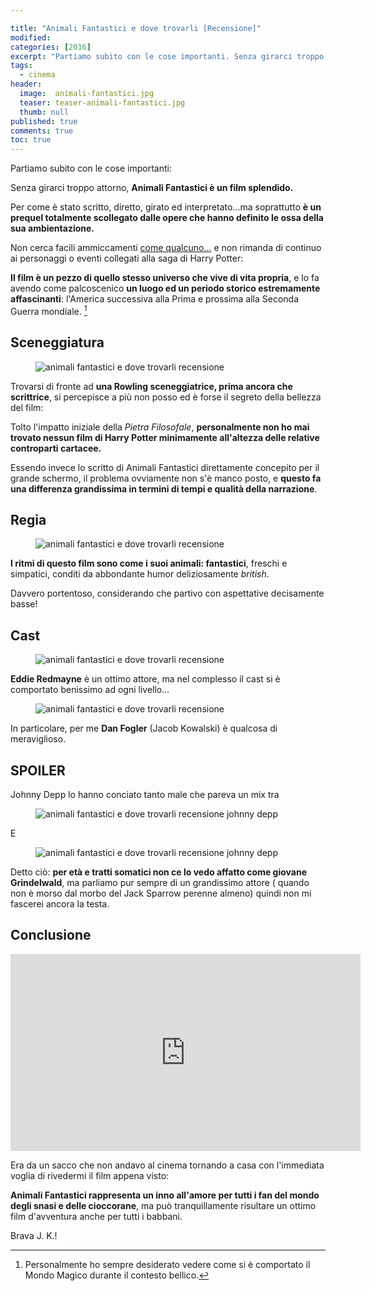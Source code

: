 ```yaml
---

title: "Animali Fantastici e dove trovarli [Recensione]"
modified:
categories: [2016]
excerpt: "Partiamo subito con le cose importanti. Senza girarci troppo attorno, Animali Fantastici è un film splendido...."
tags: 
  - cinema
header:  
  image:  animali-fantastici.jpg
  teaser: teaser-animali-fantastici.jpg
  thumb: null
published: true
comments: true
toc: true
---
```


Partiamo subito con le cose importanti:

Senza girarci troppo attorno, **Animali Fantastici è un film splendido.**

Per come è stato scritto, diretto, girato ed interpretato...ma soprattutto **è un prequel totalmente scollegato dalle opere che hanno definito le ossa  della sua ambientazione.**

Non cerca facili ammiccamenti [come qualcuno...](http://xabacadabra.com/2015/star-wars-7-recensione-il-risveglio-della-forza/) e non rimanda di continuo ai personaggi o eventi collegati alla saga di Harry Potter: 

**Il film è un pezzo di quello stesso universo che vive di vita propria**, e lo fa avendo come palcoscenico **un luogo ed un periodo storico estremamente affascinanti**: l'America successiva alla Prima e prossima alla Seconda Guerra mondiale. [^guerra]

[^guerra]: Personalmente ho sempre desiderato vedere come si è comportato il Mondo Magico durante il contesto bellico.

## Sceneggiatura

<figure>
<img src='http://www.warnerbros.it/sites/default/files/styles/media_gallery/public/videos/FB-01108A.jpg?itok=mOq8HIRk' alt='animali fantastici e dove trovarli recensione'>
</figure>

Trovarsi di fronte ad **una Rowling sceneggiatrice, prima ancora che scrittrice**, si percepisce a più non posso ed è forse il segreto della bellezza del film: 

Tolto l'impatto iniziale della _Pietra Filosofale_, **personalmente non ho mai trovato nessun film di Harry Potter minimamente all'altezza delle relative controparti cartacee.**

Essendo invece lo scritto di Animali Fantastici direttamente concepito per il grande schermo, il problema ovviamente non s'è manco posto, e **questo fa una differenza grandissima in termini di tempi e qualità della narrazione**.

## Regia

<figure>
<img src='http://www.warnerbros.it/sites/default/files/styles/media_gallery/public/videos/FB-EW-2.jpg?itok=YmrE9Lak' alt='animali fantastici e dove trovarli recensione'>
</figure> 

**I ritmi di questo film sono come i suoi animali: fantastici**, freschi e simpatici, conditi da abbondante humor deliziosamente _british_.

Davvero portentoso, considerando che partivo con aspettative decisamente basse!

## Cast

<figure>
<img src='http://www.warnerbros.it/sites/default/files/styles/media_gallery/public/videos/FB-JB-01830.jpg?itok=bWITIJt3' alt='animali fantastici e dove trovarli recensione'>
</figure> 

**Eddie Redmayne** è un ottimo attore, ma nel complesso il cast si è comportato benissimo ad ogni livello...

<figure>
<img src='https://66.media.tumblr.com/87ce6d8473d18bb7df2ac3fae773ada8/tumblr_o5ghsy8ZAC1t3tn4mo1_500.gif' alt='animali fantastici e dove trovarli recensione'>
</figure> 

In particolare, per me **Dan Fogler** (Jacob Kowalski) è qualcosa di meraviglioso. 

## SPOILER

Johnny Depp lo hanno conciato tanto male che pareva un mix tra

<figure>
<img src='http://vignette4.wikia.nocookie.net/disneyvillains/images/b/b0/Toon_Judge_Doom.jpg/revision/latest?cb=20150608025419' alt='animali fantastici e dove trovarli recensione johnny depp'>
</figure> 

E 

<figure>
<img src='http://quotidianomolise.com/wp-content/uploads/2016/07/paolo-belli-concerto-edison.jpg' alt='animali fantastici e dove trovarli recensione johnny depp'>
</figure> 

Detto ciò: **per età e tratti somatici non ce lo vedo affatto come giovane Grindelwald**, ma parliamo pur sempre di un grandissimo attore ( quando non è morso dal morbo del Jack Sparrow perenne almeno) quindi non mi fascerei ancora la testa.

## Conclusione

<iframe width="560" height="315" src="https://www.youtube.com/embed/QIc0VTkMtI8" frameborder="0" allowfullscreen></iframe>

Era da un sacco che non andavo al cinema tornando a casa con l'immediata voglia di rivedermi il film appena visto:

**Animali Fantastici rappresenta un inno all'amore per tutti i fan del mondo degli snasi e delle cioccorane**, ma può tranquillamente risultare un ottimo film d'avventura anche per tutti i babbani.

Brava J. K.! 